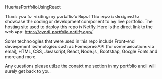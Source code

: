 HuertasPortfolioUsingReact

Thank you for visiting my portoflio's Repo! This repo is designed to showcase the coding or development component to my live portfolio. The hosting site used to deploy this repo is Netfly. Here is the direct link to the web app: https://cyndi-portfolio.netlify.app/ 

Some technologies that were used in this repo include Front-end deveopment technologies such as Formspree API (for communications via emai), HTML, CSS, Javascript, React, Node.js., Bootstrap, Google Fonts and more and more. 

Any questions please utilze the conatct me section in my portfolio and I will surely get back to you. 
